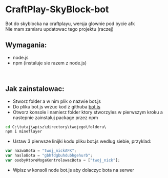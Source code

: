 # CraftPlay-SkyBlock-bot
Bot do skyblocka na craftplayu, wersja glownie pod bycie afk<br>
Nie mam zamiaru updatowac tego projektu (raczej)<br>


## Wymagania:
- node.js
- npm (instaluje sie razem z node.js)
<br>

## Jak zainstalowac:
- Stworz folder a w nim plik o nazwie bot.js<br>
- Do pliku bot.js wrzuc kod z githuba [bot.js](bot.js)<br>
- Otworz konsole i namierz folder ktory stworzyles w pierwszym kroku a nastepnie zainstaluj package przez npm<br>

```bat
cd C:\tutaj\wpisz\directory\twojego\folderu\
npm i mineflayer
```

- Ustaw 3 pierwsze linijki kodu pliku bot.js wedlug siebie, przyklad:<br>

```js
var nazwaBota = "twoj_nickAFK";
var hasloBota = "gbhfdgbuhdubhgehurb";
var osobyKtoreMogaKontrolowacBota = ["twoj_nick"];
```

- Wpisz w konsoli node bot.js aby dolaczyc bota na serwer<br>

